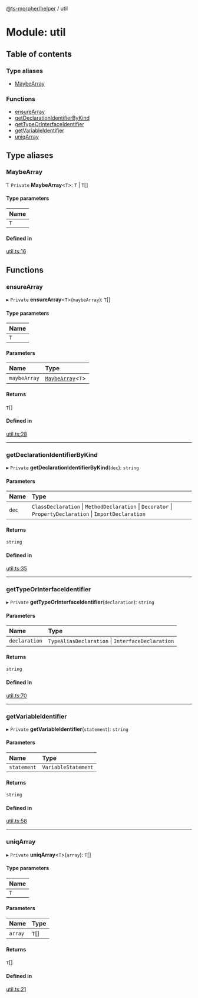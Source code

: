 [@ts-morpher/helper](../README.md) / util

# Module: util

## Table of contents

### Type aliases

- [MaybeArray](util.md#maybearray)

### Functions

- [ensureArray](util.md#ensurearray)
- [getDeclarationIdentifierByKind](util.md#getdeclarationidentifierbykind)
- [getTypeOrInterfaceIdentifier](util.md#gettypeorinterfaceidentifier)
- [getVariableIdentifier](util.md#getvariableidentifier)
- [uniqArray](util.md#uniqarray)

## Type aliases

### MaybeArray

Ƭ `Private` **MaybeArray**<`T`\>: `T` \| `T`[]

#### Type parameters

| Name |
| :------ |
| `T` |

#### Defined in

[util.ts:16](https://github.com/linbudu599/morpher/blob/387f7fa/packages/helper/src/util.ts#L16)

## Functions

### ensureArray

▸ `Private` **ensureArray**<`T`\>(`maybeArray`): `T`[]

#### Type parameters

| Name |
| :------ |
| `T` |

#### Parameters

| Name | Type |
| :------ | :------ |
| `maybeArray` | [`MaybeArray`](util.md#maybearray)<`T`\> |

#### Returns

`T`[]

#### Defined in

[util.ts:28](https://github.com/linbudu599/morpher/blob/387f7fa/packages/helper/src/util.ts#L28)

___

### getDeclarationIdentifierByKind

▸ `Private` **getDeclarationIdentifierByKind**(`dec`): `string`

#### Parameters

| Name | Type |
| :------ | :------ |
| `dec` | `ClassDeclaration` \| `MethodDeclaration` \| `Decorator` \| `PropertyDeclaration` \| `ImportDeclaration` |

#### Returns

`string`

#### Defined in

[util.ts:35](https://github.com/linbudu599/morpher/blob/387f7fa/packages/helper/src/util.ts#L35)

___

### getTypeOrInterfaceIdentifier

▸ `Private` **getTypeOrInterfaceIdentifier**(`declaration`): `string`

#### Parameters

| Name | Type |
| :------ | :------ |
| `declaration` | `TypeAliasDeclaration` \| `InterfaceDeclaration` |

#### Returns

`string`

#### Defined in

[util.ts:70](https://github.com/linbudu599/morpher/blob/387f7fa/packages/helper/src/util.ts#L70)

___

### getVariableIdentifier

▸ `Private` **getVariableIdentifier**(`statement`): `string`

#### Parameters

| Name | Type |
| :------ | :------ |
| `statement` | `VariableStatement` |

#### Returns

`string`

#### Defined in

[util.ts:58](https://github.com/linbudu599/morpher/blob/387f7fa/packages/helper/src/util.ts#L58)

___

### uniqArray

▸ `Private` **uniqArray**<`T`\>(`array`): `T`[]

#### Type parameters

| Name |
| :------ |
| `T` |

#### Parameters

| Name | Type |
| :------ | :------ |
| `array` | `T`[] |

#### Returns

`T`[]

#### Defined in

[util.ts:21](https://github.com/linbudu599/morpher/blob/387f7fa/packages/helper/src/util.ts#L21)
